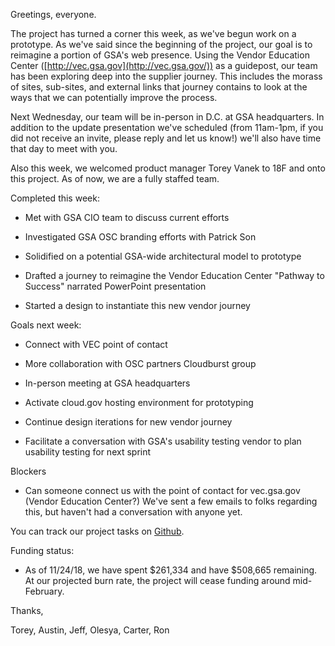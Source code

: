 Greetings, everyone.

The project has turned a corner this week, as we've begun work on a prototype. As we've said since the beginning of the project, our goal is to reimagine a portion of GSA's web presence. Using the Vendor Education Center ([http://vec.gsa.gov](http://vec.gsa.gov/)) as a guidepost, our team has been exploring deep into the supplier journey. This includes the morass of sites, sub-sites, and external links that journey contains to look at the ways that we can potentially improve the process.

Next Wednesday, our team will be in-person in D.C. at GSA headquarters. In addition to the update presentation we've scheduled (from 11am-1pm, if you did not receive an invite, please reply and let us know!) we'll also have time that day to meet with you.

Also this week, we welcomed product manager Torey Vanek to 18F and onto this project. As of now, we are a fully staffed team.

Completed this week:

-   Met with GSA CIO team to discuss current efforts

-   Investigated GSA OSC branding efforts with Patrick Son

-   Solidified on a potential GSA-wide architectural model to prototype

-   Drafted a journey to reimagine the Vendor Education Center "Pathway to Success" narrated PowerPoint presentation

-   Started a design to instantiate this new vendor journey

Goals next week:

-   Connect with VEC point of contact

-   More collaboration with OSC partners Cloudburst group

-   In-person meeting at GSA headquarters

-   Activate cloud.gov hosting environment for prototyping

-   Continue design iterations for new vendor journey

-   Facilitate a conversation with GSA's usability testing vendor to plan usability testing for next sprint

Blockers

-   Can someone connect us with the point of contact for vec.gsa.gov (Vendor Education Center?) We've sent a few emails to folks regarding this, but haven't had a conversation with anyone yet.

You can track our project tasks on [Github](https://github.com/18F/osc-website-pa/projects/1).

Funding status:

-   As of 11/24/18, we have spent $261,334 and have $508,665 remaining. At our projected burn rate, the project will cease funding around mid-February.

Thanks,

Torey, Austin, Jeff, Olesya, Carter, Ron
